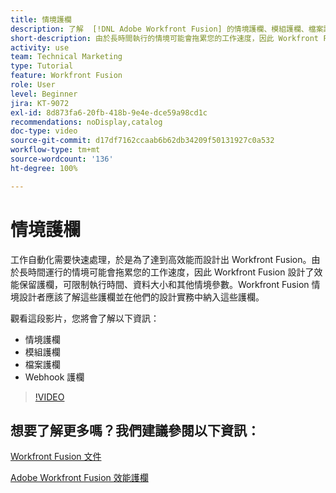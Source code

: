 ```yaml
---
title: 情境護欄
description: 了解  [!DNL Adobe Workfront Fusion] 的情境護欄、模組護欄、檔案護欄和 Webhook 護欄。
short-description: 由於長時間執行的情境可能會拖累您的工作速度，因此 Workfront Fusion 設計了效能保留護欄，可限制執行時間、資料大小和其他情境參數
activity: use
team: Technical Marketing
type: Tutorial
feature: Workfront Fusion
role: User
level: Beginner
jira: KT-9072
exl-id: 8d873fa6-20fb-418b-9e4e-dce59a98cd1c
recommendations: noDisplay,catalog
doc-type: video
source-git-commit: d17df7162ccaab6b62db34209f50131927c0a532
workflow-type: tm+mt
source-wordcount: '136'
ht-degree: 100%

---
```


# 情境護欄

工作自動化需要快速處理，於是為了達到高效能而設計出 Workfront Fusion。由於長時間運行的情境可能會拖累您的工作速度，因此 Workfront Fusion 設計了效能保留護欄，可限制執行時間、資料大小和其他情境參數。Workfront Fusion 情境設計者應該了解這些護欄並在他們的設計實務中納入這些護欄。

觀看這段影片，您將會了解以下資訊：

* 情境護欄
* 模組護欄
* 檔案護欄
* Webhook 護欄

>[!VIDEO](https://video.tv.adobe.com/v/335314/?quality=12&learn=on&enablevpops)

## 想要了解更多嗎？我們建議參閱以下資訊：

[Workfront Fusion 文件](https://experienceleague.adobe.com/docs/workfront/using/adobe-workfront-fusion/workfront-fusion-2.html?lang=zh-hant)

[Adobe Workfront Fusion 效能護欄](https://experienceleague.adobe.com/docs/workfront/using/adobe-workfront-fusion/get-started-with-workfront-fusion/fusion-performance-guardrails.html)
